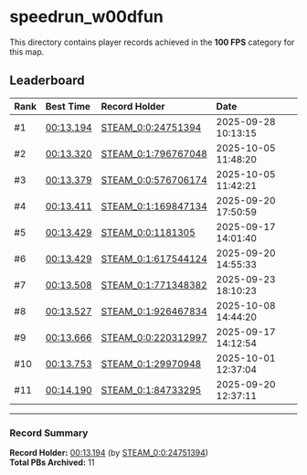 # speedrun_w00dfun

This directory contains player records achieved in the **100 FPS** category for this map.

## Leaderboard

| Rank | Best Time | Record Holder | Date                |
| :--- | :-------- | :------------ | :------------------ |
| #1   | [00:13.194](./00013194_STEAM_0_0_24751394_20250928-101315.zip) | [STEAM_0:0:24751394](https://speedrun16.com/profile/STEAM_0:0:24751394)   | 2025-09-28 10:13:15 |
| #2   | [00:13.320](./00013320_STEAM_0_1_796767048_20251005-114820.zip) | [STEAM_0:1:796767048](https://speedrun16.com/profile/STEAM_0:1:796767048)   | 2025-10-05 11:48:20 |
| #3   | [00:13.379](./00013379_STEAM_0_0_576706174_20251005-114221.zip) | [STEAM_0:0:576706174](https://speedrun16.com/profile/STEAM_0:0:576706174)   | 2025-10-05 11:42:21 |
| #4   | [00:13.411](./00013411_STEAM_0_1_169847134_20250920-175059.zip) | [STEAM_0:1:169847134](https://speedrun16.com/profile/STEAM_0:1:169847134)   | 2025-09-20 17:50:59 |
| #5   | [00:13.429](./00013429_STEAM_0_0_1181305_20250917-140140.zip) | [STEAM_0:0:1181305](https://speedrun16.com/profile/STEAM_0:0:1181305)   | 2025-09-17 14:01:40 |
| #6   | [00:13.429](./00013429_STEAM_0_1_617544124_20250920-145533.zip) | [STEAM_0:1:617544124](https://speedrun16.com/profile/STEAM_0:1:617544124)   | 2025-09-20 14:55:33 |
| #7   | [00:13.508](./00013508_STEAM_0_1_771348382_20250923-181023.zip) | [STEAM_0:1:771348382](https://speedrun16.com/profile/STEAM_0:1:771348382)   | 2025-09-23 18:10:23 |
| #8   | [00:13.527](./00013527_STEAM_0_1_926467834_20251008-144420.zip) | [STEAM_0:1:926467834](https://speedrun16.com/profile/STEAM_0:1:926467834)   | 2025-10-08 14:44:20 |
| #9   | [00:13.666](./00013666_STEAM_0_0_220312997_20250917-141254.zip) | [STEAM_0:0:220312997](https://speedrun16.com/profile/STEAM_0:0:220312997)   | 2025-09-17 14:12:54 |
| #10   | [00:13.753](./00013753_STEAM_0_1_29970948_20251001-123704.zip) | [STEAM_0:1:29970948](https://speedrun16.com/profile/STEAM_0:1:29970948)   | 2025-10-01 12:37:04 |
| #11   | [00:14.190](./00014190_STEAM_0_1_84733295_20250920-123711.zip) | [STEAM_0:1:84733295](https://speedrun16.com/profile/STEAM_0:1:84733295)   | 2025-09-20 12:37:11 |

---

### Record Summary
**Record Holder:** [00:13.194](./00013194_STEAM_0_0_24751394_20250928-101315.zip) (by [STEAM_0:0:24751394](https://speedrun16.com/profile/STEAM_0:0:24751394))  
**Total PBs Archived:** 11